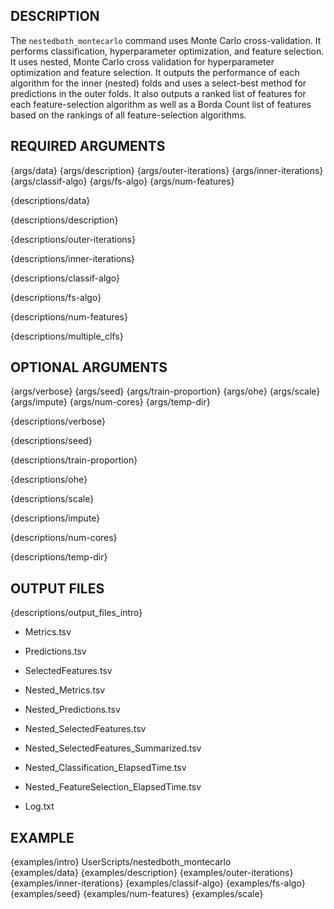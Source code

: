 ## DESCRIPTION

The `nestedboth_montecarlo` command uses Monte Carlo cross-validation. It performs classification, hyperparameter optimization, and feature selection. It uses nested, Monte Carlo cross validation for hyperparameter optimization and feature selection. It outputs the performance of each algorithm for the inner (nested) folds and uses a select-best method for predictions in the outer folds. It also outputs a ranked list of features for each feature-selection algorithm as well as a Borda Count list of features based on the rankings of all feature-selection algorithms.

## REQUIRED ARGUMENTS

{args/data}
{args/description}
{args/outer-iterations}
{args/inner-iterations}
{args/classif-algo}
{args/fs-algo}
{args/num-features}

{descriptions/data}

{descriptions/description}

{descriptions/outer-iterations}

{descriptions/inner-iterations}

{descriptions/classif-algo}

{descriptions/fs-algo}

{descriptions/num-features}

{descriptions/multiple_clfs}

## OPTIONAL ARGUMENTS

{args/verbose}
{args/seed}
{args/train-proportion}
{args/ohe}
{args/scale}
{args/impute}
{args/num-cores}
{args/temp-dir}

{descriptions/verbose}

{descriptions/seed}

{descriptions/train-proportion}

{descriptions/ohe}

{descriptions/scale}

{descriptions/impute}

{descriptions/num-cores}

{descriptions/temp-dir}

## OUTPUT FILES

{descriptions/output_files_intro}

* Metrics.tsv

* Predictions.tsv

* SelectedFeatures.tsv

* Nested_Metrics.tsv

* Nested_Predictions.tsv

* Nested_SelectedFeatures.tsv

* Nested_SelectedFeatures_Summarized.tsv

* Nested_Classification_ElapsedTime.tsv

* Nested_FeatureSelection_ElapsedTime.tsv

* Log.txt

## EXAMPLE

{examples/intro}
      UserScripts/nestedboth_montecarlo \
{examples/data}
{examples/description}
{examples/outer-iterations}
{examples/inner-iterations}
{examples/classif-algo}
{examples/fs-algo}
{examples/seed}
{examples/num-features}
{examples/scale}
